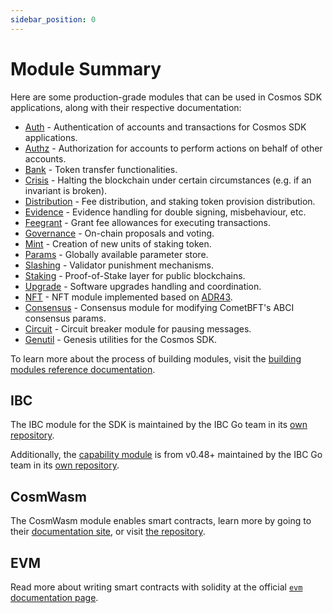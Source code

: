 ```yaml
---
sidebar_position: 0
---
```


# Module Summary

Here are some production-grade modules that can be used in Cosmos SDK applications, along with their respective documentation:

* [Auth](auth/README.md) - Authentication of accounts and transactions for Cosmos SDK applications.
* [Authz](authz/README.md) - Authorization for accounts to perform actions on behalf of other accounts.
* [Bank](bank/README.md) - Token transfer functionalities.
* [Crisis](crisis/README.md) - Halting the blockchain under certain circumstances (e.g. if an invariant is broken).
* [Distribution](distribution/README.md) - Fee distribution, and staking token provision distribution.
* [Evidence](evidence/README.md) - Evidence handling for double signing, misbehaviour, etc.
* [Feegrant](feegrant/README.md) - Grant fee allowances for executing transactions.
* [Governance](gov/README.md) - On-chain proposals and voting.
* [Mint](mint/README.md) - Creation of new units of staking token.
* [Params](params/README.md) - Globally available parameter store.
* [Slashing](slashing/README.md) - Validator punishment mechanisms.
* [Staking](staking/README.md) - Proof-of-Stake layer for public blockchains.
* [Upgrade](upgrade/README.md) - Software upgrades handling and coordination.
* [NFT](nft/README.md) - NFT module implemented based on [ADR43](https://docs.cosmos.network/main/architecture/adr-043-nft-module.html).
* [Consensus](consensus/README.md) - Consensus module for modifying CometBFT's ABCI consensus params.
* [Circuit](circuit/README.md) - Circuit breaker module for pausing messages.
* [Genutil](genutil/README.md) - Genesis utilities for the Cosmos SDK.

To learn more about the process of building modules, visit the [building modules reference documentation](https://docs.cosmos.network/main/building-modules/intro).

## IBC

The IBC module for the SDK is maintained by the IBC Go team in its [own repository](https://github.com/cosmos/ibc-go).

Additionally, the [capability module](https://github.com/cosmos/ibc-go/tree/fdd664698d79864f1e00e147f9879e58497b5ef1/modules/capability) is from v0.48+ maintained by the IBC Go team in its [own repository](https://github.com/cosmos/ibc-go/tree/fdd664698d79864f1e00e147f9879e58497b5ef1/modules/capability).

## CosmWasm

The CosmWasm module enables smart contracts, learn more by going to their [documentation site](https://book.cosmwasm.com/), or visit [the repository](https://github.com/CosmWasm/cosmwasm).

## EVM

Read more about writing smart contracts with solidity at the official [`evm` documentation page](https://docs.evmos.org/protocol/modules/evm).
